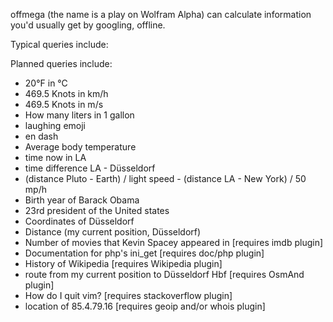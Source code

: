 offmega (the name is a play on Wolfram Alpha) can calculate information you'd usually get by googling, offline.

Typical queries include:

Planned queries include:

 - 20°F in °C
 - 469.5 Knots in km/h
 - 469.5 Knots in m/s
 - How many liters in 1 gallon
 - laughing emoji
 - en dash
 - Average body temperature
 - time now in LA
 - time difference LA - Düsseldorf
 - (distance Pluto - Earth) / light speed - (distance LA - New York) / 50 mp/h
 - Birth year of Barack Obama
 - 23rd president of the United states
 - Coordinates of Düsseldorf
 - Distance (my current position, Düsseldorf)
 - Number of movies that Kevin Spacey appeared in [requires imdb plugin]
 - Documentation for php's ini_get [requires doc/php plugin]
 - History of Wikipedia [requires Wikipedia plugin]
 - route from my current position to Düsseldorf Hbf [requires OsmAnd plugin]
 - How do I quit vim? [requires stackoverflow plugin]
 - location of 85.4.79.16 [requires geoip and/or whois plugin]
